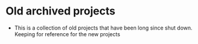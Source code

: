 # Old archived projects

- This is a collection of old projects that have been long since shut down. Keeping for reference for the new projects
